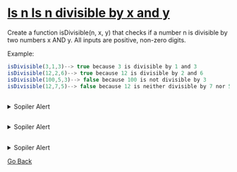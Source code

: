 #  [Is n Is n divisible by x and y](https://www.codewars.com/kata/5545f109004975ea66000086)

Create a function isDivisible(n, x, y) that checks if a number n is divisible by two numbers x AND y. All inputs are positive, non-zero digits.

Example:
```js
isDivisible(3,1,3)--> true because 3 is divisible by 1 and 3
isDivisible(12,2,6)--> true because 12 is divisible by 2 and 6
isDivisible(100,5,3)--> false because 100 is not divisible by 3
isDivisible(12,7,5)--> false because 12 is neither divisible by 7 nor 5
```

##
<details><summary>Sopiler Alert</summary><code><pre>

</pre></code></details>

##
<details><summary>Sopiler Alert</summary><code><pre>

</pre></code></details>

##
<details><summary>Sopiler Alert</summary><code><pre>

</pre></code></details>



[Go Back](../../index.md)
